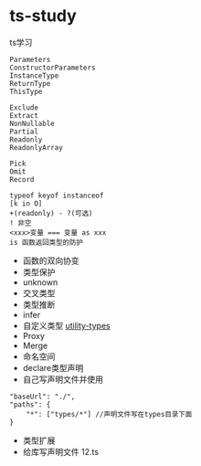 # ts-study
ts学习



```tsx
Parameters
ConstructorParameters
InstanceType
ReturnType
ThisType

Exclude
Extract
NonNullable 
Partial
Readonly
ReadonlyArray

Pick
Omit
Record
```



```tsx
typeof keyof instanceof
[k in O]
+(readonly) - ?(可选)
! 非空
<xxx>变量 === 变量 as xxx
is 函数返回类型的防护
```

- 函数的双向协变
- 类型保护
- unknown
- 交叉类型
- 类型推断
- infer
- 自定义类型 [utility-types](https://www.npmjs.com/package/utility-types)
- Proxy
- Merge
- 命名空间
- declare类型声明 
- 自己写声明文件并使用

```tsx
"baseUrl": "./",
"paths": {
    "*": ["types/*"] //声明文件写在types目录下面
}
```

- 类型扩展
- 给库写声明文件 12.ts